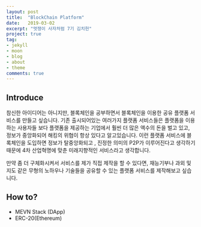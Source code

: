 ```yaml
---
layout: post
title:  "BlockChain Platform"
date:   2019-03-02
excerpt: "멋쟁이 사자처럼 7기 김치헌"
project: true
tag:
- jekyll 
- moon
- blog
- about
- theme
comments: true
---
```


## Introduce

참신한 아이디어는 아니지만, 블록체인을 공부하면서 블록체인을 이용한 공유 플랫폼 서비스를 만들고 싶습니다.
기존 출시되어있는 여러가지 플랫폼 서비스들은 플랫폼을 이용하는 사용자들 보다 플랫폼을 제공하는 기업에서 훨씬 더 많은 액수의 돈을 벌고 있고, 정보가 중앙화되어 해킹의 위협이 항상 있다고 알고있습니다.
이런 플랫폼 서비스에 블록체인을 도입하면 정보가 탈중앙화되고 , 진정한 의미의 P2P가 이루어진다고 생각하기 때문에 4차 산업혁명에 맞춘 미래지향적인 서비스라고 생각합니다.

만약 좀 더 구체화시켜서 서비스를 제가 직접 제작을 할 수 있다면, 재능기부나 과외 및 지도 같은 무형의 노하우나 기술들을 공유할 수 있는 플랫폼 서비스를 제작해보고 싶습니다.


## How to?

- MEVN Stack (DApp)
- ERC-20(Ethereum)
